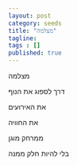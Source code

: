 ```yaml
---
layout: post 
category: seeds
title: "מצלמה"
tagline: 
tags : [] 
published: true
---
```


מצלמה

דרך לספוג את הנוף

את האירועים

את החוויה

ממרחק מוגן

בלי להיות חלק ממנה


